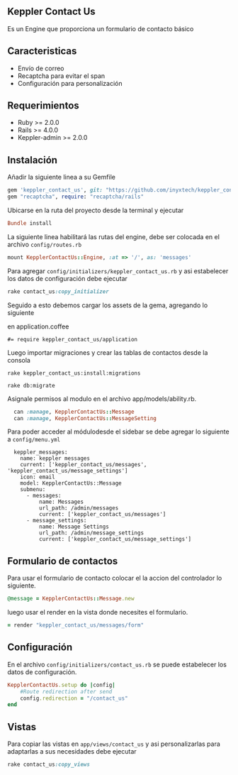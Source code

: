 ## Keppler Contact Us

Es un Engine que proporciona un formulario de contacto básico

## Caracteristicas

- Envío de correo
- Recaptcha para evitar el span
- Configuración para personalización

## Requerimientos

* Ruby >= 2.0.0
* Rails >= 4.0.0
* Keppler-admin >= 2.0.0

## Instalación

Añadir la siguiente linea a su Gemfile

```ruby
gem 'keppler_contact_us', git: "https://github.com/inyxtech/keppler_contact_us.git", branch: 'update'
gem "recaptcha", require: "recaptcha/rails"
```

Ubicarse en la ruta del proyecto desde la terminal y ejecutar

```ruby
Bundle install
```

La siguiente linea habilitará las rutas del engine, debe ser colocada en el archivo `config/routes.rb`

```ruby
mount KepplerContactUs::Engine, :at => '/', as: 'messages'
```

Para agregar `config/initializers/keppler_contact_us.rb` y asi estabelecer los datos de configuración debe ejecutar

```ruby
rake contact_us:copy_initializer
```

Seguido a esto debemos cargar los assets de la gema, agregando lo siguiente

en application.coffee

```
#= require keppler_contact_us/application
```

Luego importar migraciones y crear las tablas de contactos desde la consola

```
rake keppler_contact_us:install:migrations
```
```
rake db:migrate

```
Asignale permisos al modulo en el archivo app/models/ability.rb.

```ruby
  can :manage, KepplerContactUs::Message
  can :manage, KepplerContactUs::MessageSetting
```

Para poder acceder al módulodesde el sidebar se debe agregar lo siguiente a `config/menu.yml`

```
  keppler_messages:
    name: keppler messages
    current: ['keppler_contact_us/messages', 'keppler_contact_us/message_settings']
    icon: email
    model: KepplerContactUs::Message
    submenu:
      - messages:
          name: Messages
          url_path: /admin/messages
          current: ['keppler_contact_us/messages']
      - message_settings:
          name: Message Settings
          url_path: /admin/message_settings
          current: ['keppler_contact_us/message_settings']
```

## Formulario de contactos
Para usar el formulario de contacto colocar el la accion del controlador lo siguiente.

```ruby
@message = KepplerContactUs::Message.new
```
luego usar el render en la vista donde necesites el formulario.

```ruby
= render "keppler_contact_us/messages/form"
```

## Configuración

En el archivo `config/initializers/contact_us.rb` se puede estabelecer los datos de configuración.

```ruby
KepplerContactUs.setup do |config|
	#Route redirection after send
	config.redirection = "/contact_us"
end
```

## Vistas

Para copiar las vistas en `app/views/contact_us` y asi personalizarlas para adaptarlas a sus necesidades debe ejecutar

```ruby
rake contact_us:copy_views
```

